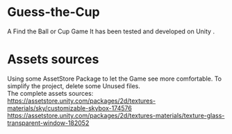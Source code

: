 # Guess-the-Cup
A Find the Ball or Cup Game
It has been tested and developed on Unity .

# Assets sources
Using some AssetStore Package to let the Game see more comfortable. To simplify the project, delete some Unused files.                                                             
The complete assets sources:
https://assetstore.unity.com/packages/2d/textures-materials/sky/customizable-skybox-174576
https://assetstore.unity.com/packages/2d/textures-materials/texture-glass-transparent-window-182052
